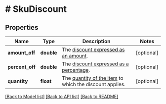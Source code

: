 # # SkuDiscount

## Properties

Name | Type | Description | Notes
------------ | ------------- | ------------- | -------------
**amount_off** | **double** | The [discount expressed as an amount](https://docs.digitalriver.com/digital-river-api/checkouts-and-orders/shared-properties/applying-a-discount#item-level-discount). | [optional] 
**percent_off** | **double** | The [discount expressed as a percentage](https://docs.digitalriver.com/digital-river-api/checkouts-and-orders/shared-properties/applying-a-discount#item-level-discount). | [optional] 
**quantity** | **float** | The [quantity of the item](https://docs.digitalriver.com/digital-river-api/checkouts-and-orders/shared-properties/applying-a-discount#item-level-discount) to which the discount applies. | [optional] 

[[Back to Model list]](../../README.md#documentation-for-models) [[Back to API list]](../../README.md#documentation-for-api-endpoints) [[Back to README]](../../README.md)



